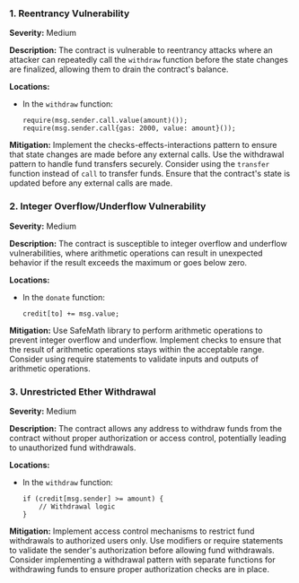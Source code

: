 ### 1. **Reentrancy Vulnerability**

**Severity:**
Medium

**Description:**
The contract is vulnerable to reentrancy attacks where an attacker can repeatedly call the `withdraw` function before the state changes are finalized, allowing them to drain the contract's balance.

**Locations:**

- In the `withdraw` function:
  ```solidity
  require(msg.sender.call.value(amount)());
  require(msg.sender.call{gas: 2000, value: amount}());
  ```

**Mitigation:**
Implement the checks-effects-interactions pattern to ensure that state changes are made before any external calls. Use the withdrawal pattern to handle fund transfers securely. Consider using the `transfer` function instead of `call` to transfer funds. Ensure that the contract's state is updated before any external calls are made.

### 2. **Integer Overflow/Underflow Vulnerability**

**Severity:**
Medium

**Description:**
The contract is susceptible to integer overflow and underflow vulnerabilities, where arithmetic operations can result in unexpected behavior if the result exceeds the maximum or goes below zero.

**Locations:**

- In the `donate` function:
  ```solidity
  credit[to] += msg.value;
  ```

**Mitigation:**
Use SafeMath library to perform arithmetic operations to prevent integer overflow and underflow. Implement checks to ensure that the result of arithmetic operations stays within the acceptable range. Consider using require statements to validate inputs and outputs of arithmetic operations.

### 3. **Unrestricted Ether Withdrawal**

**Severity:**
Medium

**Description:**
The contract allows any address to withdraw funds from the contract without proper authorization or access control, potentially leading to unauthorized fund withdrawals.

**Locations:**

- In the `withdraw` function:
  ```solidity
  if (credit[msg.sender] >= amount) {
      // Withdrawal logic
  }
  ```

**Mitigation:**
Implement access control mechanisms to restrict fund withdrawals to authorized users only. Use modifiers or require statements to validate the sender's authorization before allowing fund withdrawals. Consider implementing a withdrawal pattern with separate functions for withdrawing funds to ensure proper authorization checks are in place.